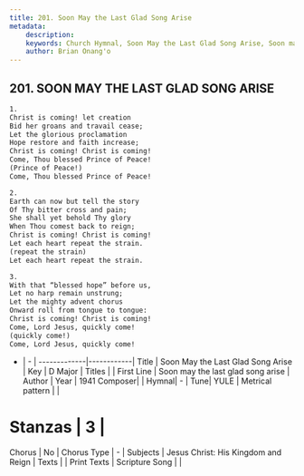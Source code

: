 ```yaml
---
title: 201. Soon May the Last Glad Song Arise
metadata:
    description: 
    keywords: Church Hymnal, Soon May the Last Glad Song Arise, Soon may the last glad song arise, 
    author: Brian Onang'o
---
```



## 201. SOON MAY THE LAST GLAD SONG ARISE

```txt
1.
Christ is coming! let creation
Bid her groans and travail cease;
Let the glorious proclamation
Hope restore and faith increase;
Christ is coming! Christ is coming!
Come, Thou blessed Prince of Peace!
(Prince of Peace!)
Come, Thou blessed Prince of Peace!

2.
Earth can now but tell the story
Of Thy bitter cross and pain;
She shall yet behold Thy glory
When Thou comest back to reign;
Christ is coming! Christ is coming!
Let each heart repeat the strain.
(repeat the strain)
Let each heart repeat the strain.

3.
With that “blessed hope” before us,
Let no harp remain unstrung;
Let the mighty advent chorus
Onward roll from tongue to tongue:
Christ is coming! Christ is coming!
Come, Lord Jesus, quickly come!
(quickly come!)
Come, Lord Jesus, quickly come!
```

- |   -  |
-------------|------------|
Title | Soon May the Last Glad Song Arise |
Key | D Major |
Titles |  |
First Line | Soon may the last glad song arise |
Author | 
Year | 1941
Composer|  |
Hymnal|  - |
Tune| YULE |
Metrical pattern | |
# Stanzas | 3 |
Chorus | No |
Chorus Type | - |
Subjects | Jesus Christ: His Kingdom and Reign |
Texts |  |
Print Texts | 
Scripture Song |  |
  
